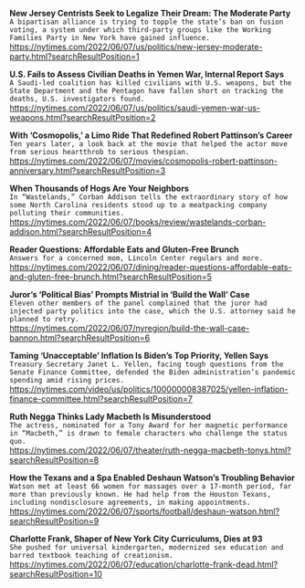 **New Jersey Centrists Seek to Legalize Their Dream: The Moderate Party**\
`A bipartisan alliance is trying to topple the state’s ban on fusion voting, a system under which third-party groups like the Working Families Party in New York have gained influence.`\
https://nytimes.com/2022/06/07/us/politics/new-jersey-moderate-party.html?searchResultPosition=1

**U.S. Fails to Assess Civilian Deaths in Yemen War, Internal Report Says**\
`A Saudi-led coalition has killed civilians with U.S. weapons, but the State Department and the Pentagon have fallen short on tracking the deaths, U.S. investigators found.`\
https://nytimes.com/2022/06/07/us/politics/saudi-yemen-war-us-weapons.html?searchResultPosition=2

**With ‘Cosmopolis,’ a Limo Ride That Redefined Robert Pattinson’s Career**\
`Ten years later, a look back at the movie that helped the actor move from serious heartthrob to serious thespian.`\
https://nytimes.com/2022/06/07/movies/cosmopolis-robert-pattinson-anniversary.html?searchResultPosition=3

**When Thousands of Hogs Are Your Neighbors**\
`In “Wastelands,” Corban Addison tells the extraordinary story of how some North Carolina residents stood up to a meatpacking company polluting their communities.`\
https://nytimes.com/2022/06/07/books/review/wastelands-corban-addison.html?searchResultPosition=4

**Reader Questions: Affordable Eats and Gluten-Free Brunch**\
`Answers for a concerned mom, Lincoln Center regulars and more.`\
https://nytimes.com/2022/06/07/dining/reader-questions-affordable-eats-and-gluten-free-brunch.html?searchResultPosition=5

**Juror’s ‘Political Bias’ Prompts Mistrial in ‘Build the Wall’ Case**\
`Eleven other members of the panel complained that the juror had injected party politics into the case, which the U.S. attorney said he planned to retry.`\
https://nytimes.com/2022/06/07/nyregion/build-the-wall-case-bannon.html?searchResultPosition=6

**Taming ‘Unacceptable’ Inflation Is Biden’s Top Priority, Yellen Says**\
`Treasury Secretary Janet L. Yellen, facing tough questions from the Senate Finance Committee, defended the Biden administration’s pandemic spending amid rising prices.`\
https://nytimes.com/video/us/politics/100000008387025/yellen-inflation-finance-committee.html?searchResultPosition=7

**Ruth Negga Thinks Lady Macbeth Is Misunderstood**\
`The actress, nominated for a Tony Award for her magnetic performance in “Macbeth,” is drawn to female characters who challenge the status quo.`\
https://nytimes.com/2022/06/07/theater/ruth-negga-macbeth-tonys.html?searchResultPosition=8

**How the Texans and a Spa Enabled Deshaun Watson’s Troubling Behavior**\
`Watson met at least 66 women for massages over a 17-month period, far more than previously known. He had help from the Houston Texans, including nondisclosure agreements, in making appointments.`\
https://nytimes.com/2022/06/07/sports/football/deshaun-watson.html?searchResultPosition=9

**Charlotte Frank, Shaper of New York City Curriculums, Dies at 93**\
`She pushed for universal kindergarten, modernized sex education and barred textbook teaching of creationism.`\
https://nytimes.com/2022/06/07/education/charlotte-frank-dead.html?searchResultPosition=10

